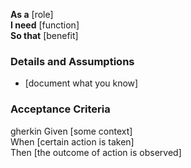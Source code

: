 **As a** [role]  
**I need** [function]  
**So that** [benefit]  

### Details and Assumptions
* [document what you know]  

### Acceptance Criteria
gherkin 
Given [some context]  
When [certain action is taken]  
Then [the outcome of action is observed]
